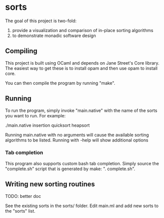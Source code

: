 sorts
=====

The goal of this project is two-fold:

1. provide a visualization and comparison of in-place sorting algorithms
2. to demonstrate monadic software design

Compiling
---------

This project is built using OCaml and depends on Jane Street's Core library.
The easiest way to get these is to install opam and then use opam to install
core.

You can then compile the program by running "make".

Running
-------

To run the program, simply invoke "main.native" with the name of the sorts you
want to run.  For example:

./main.native insertion quicksort heapsort

Running main.native with no arguments will cause the available sorting
algorithms to be listed.  Running with -help will show additional options


### Tab completion

This program also supports custom bash tab completion.  Simply source the
"complete.sh" script that is generated by make: ". complete.sh".


Writing new sorting routines
----------------------------

TODO: better doc

See the existing sorts in the sorts/ folder.  Edit main.ml and add new sorts to
the "sorts" list.

